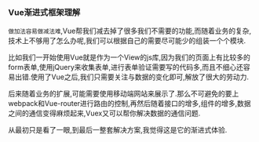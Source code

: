 ### Vue渐进式框架理解

`做加法容易做减法难`,Vue帮我们减去掉了很多我们不需要的功能,而随着业务的复杂,技术上不够用了怎么办呢,我们可以根据自己的需要尽可能少的组装一个个模块.

比如我们一开始使用Vue就是作为一个View的js库,因为我们的页面上有比较多的form表单,使用jQuery来收集表单,进行表单验证需要写的代码多,而且不细心还容易出错.使用了Vue之后,我们只需要关注与数据的变化即可,解放了很大的劳动力.

后来随着业务的扩展,可能需要使用移动端网站来展示了.那么不可避免的要上webpack和Vue-router进行路由的控制,再然后随着接口的增多,组件的增多,数据之间的通信变得麻烦起来,Vuex又可以帮你解决数据的通信问题.

从最初只是看了一眼,到最后一整套解决方案,我觉得这是它的渐进式体验.